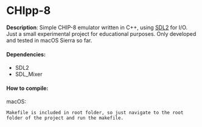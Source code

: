 # CHIpp-8




**Description**: Simple CHIP-8 emulator written in C++, using [SDL2](http://www.libsdl.org/) for I/O. Just a small experimental project for educational purposes. Only developed and tested in macOS Sierra so far.

#### Dependencies:

* SDL2
* SDL_Mixer

#### How to compile:
macOS:
```
Makefile is included in root folder, so just navigate to the root folder of the project and run the makefile.
```

